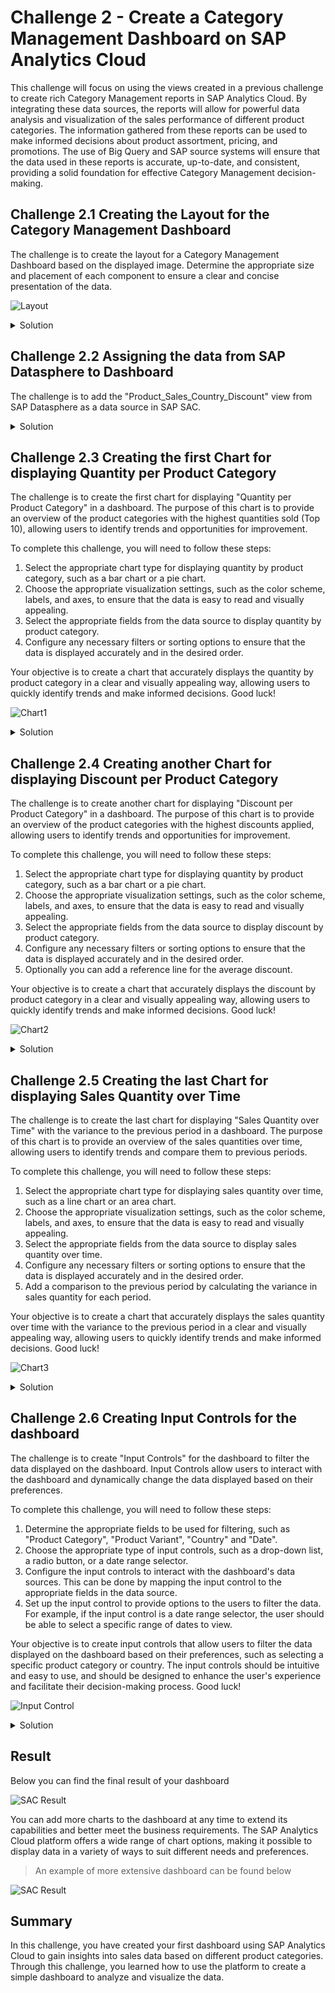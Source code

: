 # Challenge 2 - Create a Category Management Dashboard on SAP Analytics Cloud

This challenge will focus on using the views created in a previous challenge to create rich Category Management reports in SAP Analytics Cloud. By integrating these data sources, the reports will allow for powerful data analysis and visualization of the sales performance of different product categories. The information gathered from these reports can be used to make informed decisions about product assortment, pricing, and promotions. The use of Big Query and SAP source systems will ensure that the data used in these reports is accurate, up-to-date, and consistent, providing a solid foundation for effective Category Management decision-making.


## Challenge 2.1 Creating the Layout for the Category Management Dashboard

The challenge is to create the layout for a Category Management Dashboard based on the displayed image. Determine the appropriate size and placement of each component to ensure a clear and concise presentation of the data.

  ![Layout](../../images/layout-result.png)

<details>
  <summary>Solution</summary>

1. 👉 Open the [SAP Analytics Cloud](https://sunrise.us10.hcs.cloud.sap/sap/fpa/ui/app.html#/home) using the provided credentials.
   
    ![SAC Home](../../images/sachome.png)


2. 👉 Go to the **Stories** and create a new **Canvas**
    
    >Use the Optimized Design mode, which provides an improved experience when designing dashboards. This mode has some useful new features, but it does not include all the features that are currently supported in the Classic Design mode.
    
    ![New View](../../images/newcanvas.png)


3. 👉 Drag and drop a **Text** field to give the dashboard name *"Product Category over Time"*
4. 👉 Drag and drop 4 **Panels** into the canvas to shape a layout for the charts (see the screenshot below)
 
    ![Layout](../../images/saclayout.png)

</details>

## Challenge 2.2 Assigning the data from SAP Datasphere to Dashboard

The challenge is to add the "Product_Sales_Country_Discount" view from SAP Datasphere as a data source in SAP SAC.

<details>
  <summary>Solution</summary>

1. 👉 Go to the **Tools** and press **Add new Data**, then select **Data from an existing dataset or model**
    
    ![SAC Data](../../images/sacdata.png)

2.  👉 Select the connection **SAP Datasphere** as a source, your space and the dataset
    - Connection: **PAADWC**
    - Space: **CATEGORY_MGMT_\<STUDENT>**
    - Dataset: **Product_Sales_Country_Discount**
  
    ![SAC Data](../../images/select_datasphere.png)

</details>

## Challenge 2.3 Creating the first Chart for displaying **Quantity per Product Category**

The challenge is to create the first chart for displaying "Quantity per Product Category" in a dashboard. The purpose of this chart is to provide an overview of the product categories with the highest quantities sold (Top 10), allowing users to identify trends and opportunities for improvement.

To complete this challenge, you will need to follow these steps:

1. Select the appropriate chart type for displaying quantity by product category, such as a bar chart or a pie chart.
2. Choose the appropriate visualization settings, such as the color scheme, labels, and axes, to ensure that the data is easy to read and visually appealing.
3. Select the appropriate fields from the data source to display quantity by product category.
4. Configure any necessary filters or sorting options to ensure that the data is displayed accurately and in the desired order.

Your objective is to create a chart that accurately displays the quantity by product category in a clear and visually appealing way, allowing users to quickly identify trends and make informed decisions. Good luck!

 ![Chart1](../../images/challange23.png)

<details>
  <summary>Solution</summary>

After assigning the dataset, you can start building your first charts

1. 👉 Drag and drop from the left panel a **Chart** widget into the first container

   ![SAC Chart](../../images/sacchart1drag.png)

2. 👉 Select the chart and add the following properties in a **Builder** on the right panel 
    - Measure: **Quantity**
    - Dimensions: **Product_Category_Enhanced_Ecommerce**

   ![SAC Chart](../../images/chart1properties.png)

3. 👉 Click on the **...** "More Actions" and rank the **Product_Category_Enhanced_Ecommerce** as **Top 10**, to display top products per category.

   ![SAC Chart](../../images/char1top10.png)

4. 👉 Exclude the **(not set)** and **${productitem.product.origCatName}** attributes by selecting them and pressing **X**

   ![SAC Chart](../../images/char1exclude.png)

5. 👉 Give some proper name ("Quantity per Product Category") and your first chart is ready

   ![SAC Chart](../../images/chart1ready.png)

</details>

## Challenge 2.4 Creating another Chart for displaying **Discount per Product Category**

The challenge is to create another chart for displaying "Discount per Product Category" in a dashboard. The purpose of this chart is to provide an overview of the product categories with the highest discounts applied, allowing users to identify trends and opportunities for improvement.

To complete this challenge, you will need to follow these steps:

1. Select the appropriate chart type for displaying quantity by product category, such as a bar chart or a pie chart.
2. Choose the appropriate visualization settings, such as the color scheme, labels, and axes, to ensure that the data is easy to read and visually appealing.
3. Select the appropriate fields from the data source to display discount by product category.
4. Configure any necessary filters or sorting options to ensure that the data is displayed accurately and in the desired order.
5. Optionally you can add a reference line for the average discount.

Your objective is to create a chart that accurately displays the discount by product category in a clear and visually appealing way, allowing users to quickly identify trends and make informed decisions.  Good luck!
 
 ![Chart2](../../images/challange24.png)

<details>
  <summary>Solution</summary>

Similar to the previous approach create another chart to visualize the **Discount** per Product Category**

1. 👉 Drag and drop from the left panel a **Chart** widget into the secound container

   ![SAC Chart](../../images/sacchart2drag.png)

2. 👉 Select the chart and add the following properties in a **Builder** on the right panel 
    - Dimensions: **Product_Category_Enhanced_Ecommerce**

   ![SAC Chart](../../images/chart2properties.png)

3. 👉 Add a new **Calculation** as a **Measure**
    - Type: **Calculated Measure**
    - Name: **DiscountC**
    - Formula: **["Product_Sales_Country_Discount":discount]**

   ![SAC Chart](../../images/chart2calculatedc.png)

4. 👉 Format it as a **Percentage****

   ![SAC Chart](../../images/chart2formatt.png)

5. 👉 Click on the **...** "More Actions" and rank the **Product_Category_Enhanced_Ecommerce** as **Top 10**, to display top products per category.

   ![SAC Chart](../../images/char2top10.png)

6. 👉 Exclude the **(not set)** and **${productitem.product.origCatName}** attributes by selecting them and pressing **X**

   ![SAC Chart](../../images/char2exclude.png)

7. 👉 Give some proper name ("Discount per Product Category") and your second chart is ready. Optionally you can add a reference line for the average discount.

   ![SAC Chart](../../images/chart2ready.png)

</details>

## Challenge 2.5 Creating the last Chart for displaying **Sales Quantity over Time**

The challenge is to create the last chart for displaying "Sales Quantity over Time" with the variance to the previous period in a dashboard. The purpose of this chart is to provide an overview of the sales quantities over time, allowing users to identify trends and compare them to previous periods.

To complete this challenge, you will need to follow these steps:

1. Select the appropriate chart type for displaying sales quantity over time, such as a line chart or an area chart.
2. Choose the appropriate visualization settings, such as the color scheme, labels, and axes, to ensure that the data is easy to read and visually appealing.
3. Select the appropriate fields from the data source to display sales quantity over time.
4. Configure any necessary filters or sorting options to ensure that the data is displayed accurately and in the desired order.
5. Add a comparison to the previous period by calculating the variance in sales quantity for each period.

Your objective is to create a chart that accurately displays the sales quantity over time with the variance to the previous period in a clear and visually appealing way, allowing users to quickly identify trends and make informed decisions. Good luck!

 ![Chart3](../../images/challange25.png)

<details>
  <summary>Solution</summary>

1. 👉 Drag and drop from the left panel another **Chart** widget into the bottom container

   ![SAC Chart](../../images/sacchart3drag.png)

2. 👉 Select the chart and add the following properties in a **Builder** on the right panel 
    - Currently Selected Chart: **Line**
    - Measure: **Quantity**
    - Dimensions: **DATE** and set Hierarchy to **Level 3**

   ![SAC Chart](../../images/chart3properties.png)

3. 👉 Add a new **Variance** to compare the **Current Time Interval** with the **Previous Time Interval** by using the properties displayed below

   ![SAC Chart](../../images/chart3variance.png)


4. 👉 Give some proper name ("Sales Quantity over Time (with variance to Previous months)") and your last chart is ready

   ![SAC Chart](../../images/chart3ready.png)

</details>


## Challenge 2.6 Creating **Input Controls** for the dashboard

The challenge is to create "Input Controls" for the dashboard to filter the data displayed on the dashboard. Input Controls allow users to interact with the dashboard and dynamically change the data displayed based on their preferences.

To complete this challenge, you will need to follow these steps:

1. Determine the appropriate fields to be used for filtering, such as "Product Category", "Product Variant", "Country" and "Date".
2. Choose the appropriate type of input controls, such as a drop-down list, a radio button, or a date range selector.
3. Configure the input controls to interact with the dashboard's data sources. This can be done by mapping the input control to the appropriate fields in the data source.
4. Set up the input control to provide options to the users to filter the data. For example, if the input control is a date range selector, the user should be able to select a specific range of dates to view.


Your objective is to create input controls that allow users to filter the data displayed on the dashboard based on their preferences, such as selecting a specific product category or country. The input controls should be intuitive and easy to use, and should be designed to enhance the user's experience and facilitate their decision-making process. Good luck!

![Input Control](../../images/inputcontrol2.png)

<details>
  <summary>Solution</summary>

Finally, after having the charts, you can add some input controls to filter the data displayed on the dashboard 

1. 👉 Drag and drop from the left panel **Input Control** widget into the top container

   ![SAC Chart](../../images/inputcontrol.png)

2. Choose the **DATE** as a dimension and give a fixed range for the filter

   ![SAC Chart](../../images/daterange.png)

3. Repeat steps 1 and 2 to create three other **Input Controls**
   
   - Input control for filtering the **Country**
   - Input control for filtering the **Product Category**
   - Input control for filtering the **Product Variant**

   ![SAC Chart](../../images/ic_all.png)

    After defining those filters you can filter the dashboard by country, time, product category, and product variant. This allows for deeper insights into the data by allowing you to view specific subsets of information based on your needs.

4. Save the **Story** e.g. with a name "CategoryMgmt_\<STUDENT>"

</details>


## Result

Below you can find the final result of your dashboard

 ![SAC Result](../../images/result.png)

You can add more charts to the dashboard at any time to extend its capabilities and better meet the business requirements. The SAP Analytics Cloud platform offers a wide range of chart options, making it possible to display data in a variety of ways to suit different needs and preferences.

>An example of more extensive dashboard can be found below

 ![SAC Result](../../images/result2.png)

## Summary

In this challenge, you have created your first dashboard using SAP Analytics Cloud to gain insights into sales data based on different product categories. 
Through this challenge, you learned how to use the platform to create a simple dashboard to analyze and visualize the data.
